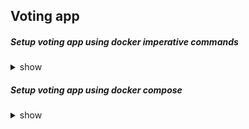 ## Voting app

##### Setup voting app using docker imperative commands

<details><summary>show</summary>
<p>

```bash
docker build ./vote -t voting-app
docker build ./result -t result-app
docker build ./worker -t worker-app

docker run -d --name=redis redis:alpine
docker run -d --name=db -e POSTGRES_USER=postgres -e POSTGRES_PASSWORD=postgres postgres:9.4
docker run -d --link redis:redis -p 5000:80 voting-app:1.0
docker run -d --link redis:redis --link db:db worker-app
docker run -d --link db:db -p 5001:80 result-app

Voting app: http://localhost:5000/
Result app: http://localhost:5001/
```

</p>
</details>


##### Setup voting app using docker compose

<details><summary>show</summary>
<p>

```bash
version: "3"

services:
  vote:
    build: ./vote
    command: python app.py
    volumes:
     - ./vote:/app
    ports:
      - "5000:80"

  redis:
    image: redis:alpine
    ports: ["6379"]

  worker:
    build: ./worker

  db:
    image: postgres:9.4
    environment:
      POSTGRES_USER: "postgres"
      POSTGRES_PASSWORD: "postgres"

  result:
    build: ./result
    command: nodemon server.js
    volumes:
      - ./result:/app
    ports:
      - "5001:80"
      - "5858:5858"

Execute
docker-compose up
```

</p>
</details>
